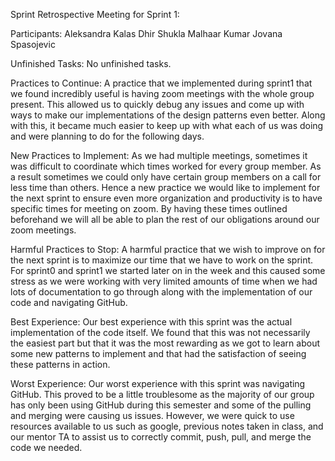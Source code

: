 Sprint Retrospective Meeting for Sprint 1:

Participants:
Aleksandra Kalas
Dhir Shukla
Malhaar Kumar
Jovana Spasojevic 

Unfinished Tasks:
No unfinished tasks.

Practices to Continue:
A practice that we implemented during sprint1 that we found incredibly useful is having zoom meetings with the whole group present. This allowed us to quickly debug any issues and come up with ways to make our implementations of the design patterns even better. Along with this, it became much easier to keep up with what each of us was doing and were planning to do for the following days. 

New Practices to Implement:
As we had multiple meetings, sometimes it was difficult to coordinate which times worked for every group member. As a result sometimes we could only have certain group members on a call for less time than others. Hence a new practice we would like to implement for the next sprint to ensure even more organization and productivity is to have specific times for meeting on zoom. By having these times outlined beforehand we will all be able to plan the rest of our obligations around our zoom meetings.

Harmful Practices to Stop:
A harmful practice that we wish to improve on for the next sprint is to maximize our time that we have to work on the sprint. For sprint0 and sprint1 we started later on in the week and this caused some stress as we were working with very limited amounts of time when we had lots of documentation to go through along with the implementation of our code and navigating GitHub.

Best Experience:
Our best experience with this sprint was the actual implementation of the code itself. We found that this was not necessarily the easiest part but that it was the most rewarding as we got to learn about some new patterns to implement and that had the satisfaction of seeing these patterns in action. 

Worst Experience:
Our worst experience with this sprint was navigating GitHub. This proved to be a little troublesome as the majority of our group has only been using GitHub during this semester and some of the pulling and merging were causing us issues. However, we were quick to use resources available to us such as google, previous notes taken in class, and our mentor TA to assist us to correctly commit, push, pull, and merge the code we needed. 
